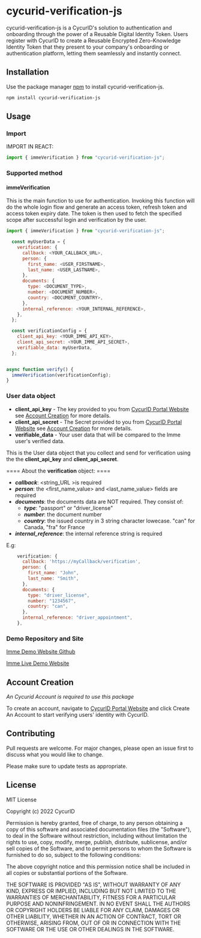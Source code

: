 # cycurid-verification-js

cycurid-verification-js is a CycurID's solution to authentication and onboarding through the power of a Reusable Digital Identity Token. Users register with CycurID to create a Reusable Encrypted Zero-Knowledge Identity Token that they present to your company's onboarding or authentication platform, letting them seamlessly and instantly connect.

## Installation

Use the package manager [npm](https://www.npmjs.com/) to install cycurid-verification-js.

```bash
npm install cycurid-verification-js
```

## Usage

### Import

IMPORT IN REACT:

```javascript
import { immeVerification } from "cycurid-verification-js";
```

### Supported method

#### immeVerification

This is the main function to use for authentication. Invoking this function will do the whole login flow and generate an access token, refresh token and access token expiry date. The token is then used to fetch the specified scope after successful login and verification by the user.

```javascript
import { immeVerification } from "cycurid-verification-js";

  const myUserData = {
    verification: {
      callback: <YOUR_CALLBACK_URL>,
      person: {
        first_name: <USER_FIRSTNAME>,
        last_name: <USER_LASTNAME>,
      },
      documents: {
        type: <DOCUMENT_TYPE>,
        number: <DOCUMENT_NUMBER>,
        country: <DOCUMENT_COUNTRY>,
      },
      internal_reference: <YOUR_INTERNAL_REFERENCE>,
    },
  };

  const verificationConfig = {
    client_api_key: <YOUR_IMME_API_KEY>,
    client_api_secret: <YOUR_IMME_API_SECRET>,
    verifiable_data: myUserData,
  };


async function verify() {
  immeVerification(verificationConfig);
}
```

### User data object

- **client_api_key** - The key provided to you from [CycurID Portal Website](https://portal.cycurid.com/) see [Account Creation](#account-creation) for more details.
- **client_api_secret** - The Secret provided to you from [CycurID Portal Website](https://portal.cycurid.com/) see [Account Creation](#account-creation) for more details.
- **verifiable_data** - Your user data that will be compared to the Imme user's verified data.

This is the User data object that you collect and send for verification using the the **client_api_key** and **client_api_secret**.

==== About the **verification** object: ====

- **_callback_**: <string_URL >is required
- **_person_**: the <first_name_value> and <last_name_value> fields are required
- **_documents_**: the documents data are NOT required. They consist of:
  - **_type_**: "passport" or "driver_license"
  - **_number_**: the document number
  - **_country_**: the issued country in 3 string character lowecase. "can" for Canada, "fra" for France
- **_internal_reference_**: the internal reference string is required

E.g:

```javascript
    verification: {
      callback: 'https://myCallback/verification',
      person: {
        first_name: "John",
        last_name: "Smith",
      },
      documents: {
        type: "driver_license",
        number: "1234567",
        country: "can",
      },
      internal_reference: "driver_appointment",
    },
```

### Demo Repository and Site

[Imme Demo Website Github](https://github.com/Cycurid/Demo-Website)

[Imme Live Demo Website](https://imme-demo-website.vercel.app/)

## Account Creation

_An Cycurid Account is required to use this package_

To create an account, navigate to [CycurID Portal Website](https://portal.cycurid.com/) and click Create An Account to start verifying users' identity with CycurID.

## Contributing

Pull requests are welcome. For major changes, please open an issue first to discuss what you would like to change.

Please make sure to update tests as appropriate.

## License

MIT License

Copyright (c) 2022 CycurID

Permission is hereby granted, free of charge, to any person obtaining a copy
of this software and associated documentation files (the "Software"), to deal
in the Software without restriction, including without limitation the rights
to use, copy, modify, merge, publish, distribute, sublicense, and/or sell
copies of the Software, and to permit persons to whom the Software is
furnished to do so, subject to the following conditions:

The above copyright notice and this permission notice shall be included in all
copies or substantial portions of the Software.

THE SOFTWARE IS PROVIDED "AS IS", WITHOUT WARRANTY OF ANY KIND, EXPRESS OR
IMPLIED, INCLUDING BUT NOT LIMITED TO THE WARRANTIES OF MERCHANTABILITY,
FITNESS FOR A PARTICULAR PURPOSE AND NONINFRINGEMENT. IN NO EVENT SHALL THE
AUTHORS OR COPYRIGHT HOLDERS BE LIABLE FOR ANY CLAIM, DAMAGES OR OTHER
LIABILITY, WHETHER IN AN ACTION OF CONTRACT, TORT OR OTHERWISE, ARISING FROM,
OUT OF OR IN CONNECTION WITH THE SOFTWARE OR THE USE OR OTHER DEALINGS IN THE
SOFTWARE.
